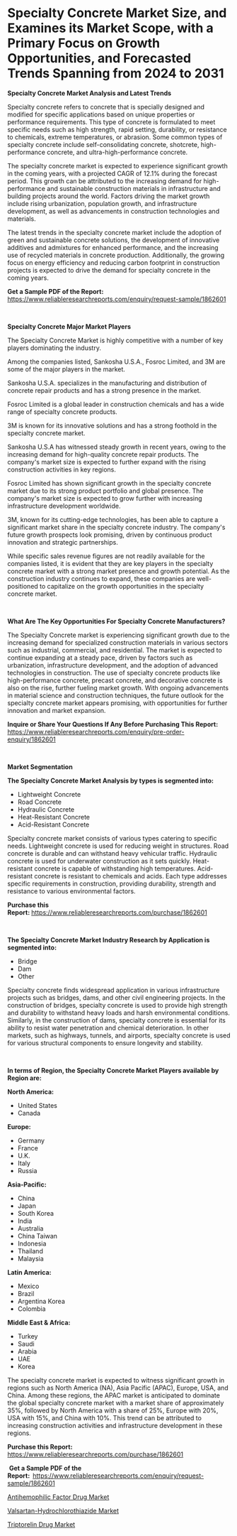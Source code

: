 <p><h1>Specialty Concrete Market Size, and Examines its Market Scope, with a Primary Focus on Growth Opportunities, and Forecasted Trends Spanning from 2024 to 2031</h1></p><p><strong>Specialty Concrete Market Analysis and Latest Trends</strong></p>
<p><p>Specialty concrete refers to concrete that is specially designed and modified for specific applications based on unique properties or performance requirements. This type of concrete is formulated to meet specific needs such as high strength, rapid setting, durability, or resistance to chemicals, extreme temperatures, or abrasion. Some common types of specialty concrete include self-consolidating concrete, shotcrete, high-performance concrete, and ultra-high-performance concrete.</p><p>The specialty concrete market is expected to experience significant growth in the coming years, with a projected CAGR of 12.1% during the forecast period. This growth can be attributed to the increasing demand for high-performance and sustainable construction materials in infrastructure and building projects around the world. Factors driving the market growth include rising urbanization, population growth, and infrastructure development, as well as advancements in construction technologies and materials.</p><p>The latest trends in the specialty concrete market include the adoption of green and sustainable concrete solutions, the development of innovative additives and admixtures for enhanced performance, and the increasing use of recycled materials in concrete production. Additionally, the growing focus on energy efficiency and reducing carbon footprint in construction projects is expected to drive the demand for specialty concrete in the coming years.</p></p>
<p><strong>Get a Sample PDF of the Report:&nbsp;</strong> <a href="https://www.reliableresearchreports.com/enquiry/request-sample/1862601">https://www.reliableresearchreports.com/enquiry/request-sample/1862601</a></p>
<p>&nbsp;</p>
<p><strong>Specialty Concrete Major Market Players</strong></p>
<p><p>The Specialty Concrete Market is highly competitive with a number of key players dominating the industry. </p><p>Among the companies listed, Sankosha U.S.A., Fosroc Limited, and 3M are some of the major players in the market. </p><p>Sankosha U.S.A. specializes in the manufacturing and distribution of concrete repair products and has a strong presence in the market. </p><p>Fosroc Limited is a global leader in construction chemicals and has a wide range of specialty concrete products. </p><p>3M is known for its innovative solutions and has a strong foothold in the specialty concrete market.</p><p>Sankosha U.S.A has witnessed steady growth in recent years, owing to the increasing demand for high-quality concrete repair products. The company's market size is expected to further expand with the rising construction activities in key regions.</p><p>Fosroc Limited has shown significant growth in the specialty concrete market due to its strong product portfolio and global presence. The company's market size is expected to grow further with increasing infrastructure development worldwide.</p><p>3M, known for its cutting-edge technologies, has been able to capture a significant market share in the specialty concrete industry. The company's future growth prospects look promising, driven by continuous product innovation and strategic partnerships.</p><p>While specific sales revenue figures are not readily available for the companies listed, it is evident that they are key players in the specialty concrete market with a strong market presence and growth potential. As the construction industry continues to expand, these companies are well-positioned to capitalize on the growth opportunities in the specialty concrete market.</p></p>
<p>&nbsp;</p>
<p><strong>What Are The Key Opportunities For Specialty Concrete Manufacturers?</strong></p>
<p><p>The Specialty Concrete market is experiencing significant growth due to the increasing demand for specialized construction materials in various sectors such as industrial, commercial, and residential. The market is expected to continue expanding at a steady pace, driven by factors such as urbanization, infrastructure development, and the adoption of advanced technologies in construction. The use of specialty concrete products like high-performance concrete, precast concrete, and decorative concrete is also on the rise, further fueling market growth. With ongoing advancements in material science and construction techniques, the future outlook for the specialty concrete market appears promising, with opportunities for further innovation and market expansion.</p></p>
<p><strong>Inquire or Share Your Questions If Any Before Purchasing This Report:</strong> <a href="https://www.reliableresearchreports.com/enquiry/pre-order-enquiry/1862601">https://www.reliableresearchreports.com/enquiry/pre-order-enquiry/1862601</a></p>
<p>&nbsp;</p>
<p><strong>Market Segmentation</strong></p>
<p><strong>The Specialty Concrete Market Analysis by types is segmented into:</strong></p>
<p><ul><li>Lightweight Concrete</li><li>Road Concrete</li><li>Hydraulic Concrete</li><li>Heat-Resistant Concrete</li><li>Acid-Resistant Concrete</li></ul></p>
<p><p>Specialty concrete market consists of various types catering to specific needs. Lightweight concrete is used for reducing weight in structures. Road concrete is durable and can withstand heavy vehicular traffic. Hydraulic concrete is used for underwater construction as it sets quickly. Heat-resistant concrete is capable of withstanding high temperatures. Acid-resistant concrete is resistant to chemicals and acids. Each type addresses specific requirements in construction, providing durability, strength and resistance to various environmental factors.</p></p>
<p><strong>Purchase this Report:&nbsp;</strong><a href="https://www.reliableresearchreports.com/purchase/1862601">https://www.reliableresearchreports.com/purchase/1862601</a></p>
<p>&nbsp;</p>
<p><strong>The Specialty Concrete Market Industry Research by Application is segmented into:</strong></p>
<p><ul><li>Bridge</li><li>Dam</li><li>Other</li></ul></p>
<p><p>Specialty concrete finds widespread application in various infrastructure projects such as bridges, dams, and other civil engineering projects. In the construction of bridges, specialty concrete is used to provide high strength and durability to withstand heavy loads and harsh environmental conditions. Similarly, in the construction of dams, specialty concrete is essential for its ability to resist water penetration and chemical deterioration. In other markets, such as highways, tunnels, and airports, specialty concrete is used for various structural components to ensure longevity and stability.</p></p>
<p>&nbsp;</p>
<p><strong>In terms of Region, the Specialty Concrete Market Players available by Region are:</strong></p>
<p>
    <p> <strong> North America: </strong>
        <ul>
            <li>United States</li>
            <li>Canada</li>
        </ul>
        </p> 
    <p> <strong> Europe: </strong>
        <ul>
            <li>Germany</li>
            <li>France</li>
            <li>U.K.</li>
            <li>Italy</li>
            <li>Russia</li>
        </ul>
        </p> 
    <p> <strong> Asia-Pacific: </strong>
        <ul>
            <li>China</li>
            <li>Japan</li>
            <li>South Korea</li>
            <li>India</li>
            <li>Australia</li>
            <li>China Taiwan</li>
            <li>Indonesia</li>
            <li>Thailand</li>
            <li>Malaysia</li>
        </ul>
        </p> 
    <p> <strong> Latin America: </strong>
        <ul>
            <li>Mexico</li>
            <li>Brazil</li>
            <li>Argentina Korea</li>
            <li>Colombia</li>
        </ul>
        </p> 
    <p> <strong> Middle East & Africa: </strong>
        <ul>
            <li>Turkey</li>
            <li>Saudi</li>
            <li>Arabia</li>
            <li>UAE</li>
            <li>Korea</li>
        </ul>
    </p>
    </p>
<p><p>The specialty concrete market is expected to witness significant growth in regions such as North America (NA), Asia Pacific (APAC), Europe, USA, and China. Among these regions, the APAC market is anticipated to dominate the global specialty concrete market with a market share of approximately 35%, followed by North America with a share of 25%, Europe with 20%, USA with 15%, and China with 10%. This trend can be attributed to increasing construction activities and infrastructure development in these regions.</p></p>
<p><strong>Purchase this Report: </strong><a href="https://www.reliableresearchreports.com/purchase/1862601">https://www.reliableresearchreports.com/purchase/1862601</a></p>
<p>&nbsp;<strong>Get a Sample PDF of the Report:&nbsp;&nbsp;</strong><a href="https://www.reliableresearchreports.com/enquiry/request-sample/1862601">https://www.reliableresearchreports.com/enquiry/request-sample/1862601</a></p>
<p><strong></strong></p>
<p><p><a href="https://view.publitas.com/reportprime-1/antihemophilic-factor-drug-market-size-global-industry-overview-market-segmentation-and-forecast-2023-to-2030/">Antihemophilic Factor Drug Market</a></p><p><a href="https://view.publitas.com/reportprime-1/valsartan-hydrochlorothiazide-market-dynamics-2023-2030-also-about-its-market-trends-projections-and-opportunities/">Valsartan-Hydrochlorothiazide Market</a></p><p><a href="https://view.publitas.com/reportprime-1/triptorelin-drug-market-size-and-growth-market-segmentation-regional-and-country-breakdowns-and-market-trends-for-period-from-2023-2030/">Triptorelin Drug Market</a></p></p>